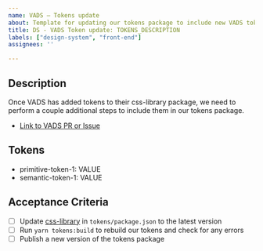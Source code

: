 ```yaml
---
name: VADS – Tokens update
about: Template for updating our tokens package to include new VADS tokens
title: DS - VADS Token update: TOKENS_DESCRIPTION
labels: ["design-system", "front-end"]
assignees: ''

---
```

## Description 
Once VADS has added tokens to their css-library package, we need to perform a couple additional steps to include them in our tokens package.

- [Link to VADS PR or Issue]()

## Tokens
  - primitive-token-1: VALUE
  - semantic-token-1: VALUE
## Acceptance Criteria
<!-- Add a checkbox for each item required to fulfill the user story/issue. -->  

-  [ ] Update [css-library](https://www.npmjs.com/package/@department-of-veterans-affairs/css-library) in `tokens/package.json` to the latest version
-  [ ] Run `yarn tokens:build` to rebuild our tokens and check for any errors
-  [ ] Publish a new version of the tokens package
